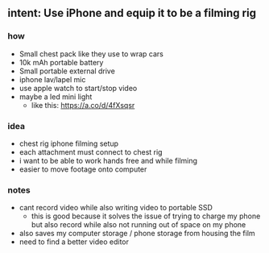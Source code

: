 intent: Use iPhone and equip it to be a filming rig
---
### how
* Small chest pack like they use to wrap cars
* 10k mAh portable battery
* Small portable external drive
* iphone lav/lapel mic
* use apple watch to start/stop video
* maybe a led mini light
  * like this: https://a.co/d/4fXsqsr

### idea
* chest rig iphone filming setup
* each attachment must connect to chest rig
* i want to be able to work hands free and while filming
* easier to move footage onto computer

### notes
* cant record video while also writing video to portable SSD
    * this is good because it solves the issue of trying to charge my phone but also record while also not running out of space on my phone
* also saves my computer storage / phone storage from housing the film
* need to find a better video editor
